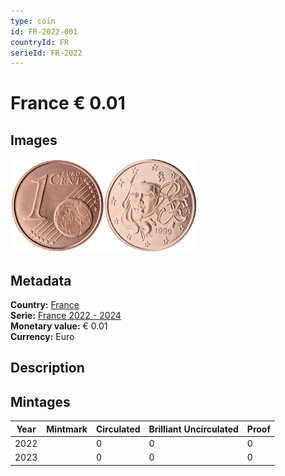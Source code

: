 ```yaml
---
type: coin
id: FR-2022-001
countryId: FR
serieId: FR-2022
---
```


# France € 0.01

## Images

<img src="../../../Images/common-2007-001.png" height="150" alt="Front image"><img src="Images/france-2022-001.png" height="150" alt="Back image">

## Metadata

**Country:** [France](../index.md)\
**Serie:** [France 2022 - 2024](index.md)\
**Monetary value:** € 0.01\
**Currency:** Euro

## Description


## Mintages

| Year | Mintmark | Circulated | Brilliant Uncirculated | Proof |
| ---- | -------- | ---------- | ---------------------- | ----- |
| 2022 |  | 0 | 0 | 0 |
| 2023 |  | 0 | 0 | 0 |
